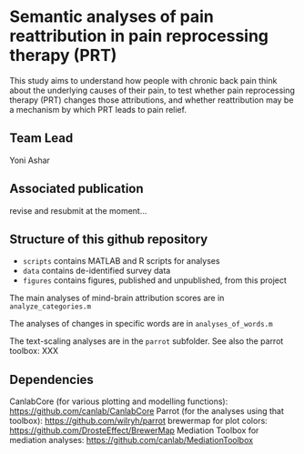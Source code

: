 # Semantic analyses of pain reattribution in pain reprocessing therapy (PRT)

This study aims to understand how people with chronic back pain think about the underlying causes of their pain, to test whether pain reprocessing therapy (PRT) changes those attributions, and whether reattribution may be a mechanism by which PRT leads to pain relief.

## Team Lead
Yoni Ashar

## Associated publication

revise and resubmit at the moment...

## Structure of this github repository 

* `scripts` contains MATLAB and R scripts for analyses
* `data` contains de-identified survey data
* `figures` contains figures, published and unpublished, from this project

The main analyses of mind-brain attribution scores are in `analyze_categories.m`

The analyses of changes in specific words are in `analyses_of_words.m`

The text-scaling analyses are in the `parrot` subfolder. See also the parrot toolbox: XXX

## Dependencies

CanlabCore (for various plotting and modelling functions): https://github.com/canlab/CanlabCore
Parrot (for the analyses using that toolbox): https://github.com/wilryh/parrot
brewermap for plot colors: https://github.com/DrosteEffect/BrewerMap
Mediation Toolbox for mediation analyses: https://github.com/canlab/MediationToolbox
